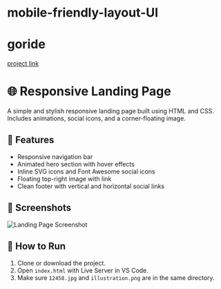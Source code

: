 # mobile-friendly-layout-UI

# goride  

[project link](https://imsaurav06.github.io/Elevate_Labs_task1/)



# 🌐 Responsive Landing Page

A simple and stylish responsive landing page built using HTML and CSS. Includes animations, social icons, and a corner-floating image.

## 🚀 Features

- Responsive navigation bar
- Animated hero section with hover effects
- Inline SVG icons and Font Awesome social icons
- Floating top-right image with link
- Clean footer with vertical and horizontal social links



## 📸 Screenshots

![Landing Page Screenshot](12458.jpg)

## 📂 How to Run

1. Clone or download the project.
2. Open `index.html` with Live Server in VS Code.
3. Make sure `12458.jpg` and `illustration.png` are in the same directory.

